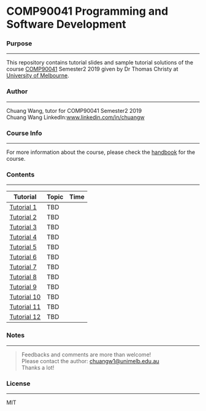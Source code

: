 # COMP90041 Programming and Software Development
### **Purpose**
---
This repository contains tutorial slides and sample tutorial solutions of the course [COMP90041](https://handbook.unimelb.edu.au/2019/subjects/comp90041) Semester2 2019 given by Dr Thomas Christy at [University of Melbourne](https://www.unimelb.edu.au/).
### **Author**
---
Chuang Wang, tutor for COMP90041 Semester2 2019\
Chuang Wang LinkedIn:www.linkedin.com/in/chuangw
### **Course Info**
---
For more information about the course, please check the [handbook](https://handbook.unimelb.edu.au/2019/subjects/comp90041) for the course.
### **Contents**
---

| Tutorial | Topic | Time |
| ------ | ------ |-----|
| [Tutorial 1]() | TBD | 
| [Tutorial 2]() | TBD |
| [Tutorial 3]() | TBD |
| [Tutorial 4]() | TBD |
| [Tutorial 5]() | TBD |
| [Tutorial 6]() | TBD |
| [Tutorial 7]() | TBD |
| [Tutorial 8]() | TBD |
| [Tutorial 9]() | TBD |
| [Tutorial 10]() | TBD |
| [Tutorial 11]() | TBD |
| [Tutorial 12]() | TBD |

### **Notes**
---
>Feedbacks and comments are more than welcome!\
>Please contact the author: chuangw1@unimelb.edu.au\
>Thanks a lot!


### **License**
---
MIT

